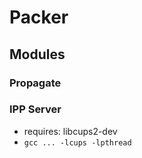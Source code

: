 # Packer

## Modules
### Propagate
### IPP Server
* requires: libcups2-dev
* `gcc ... -lcups -lpthread`